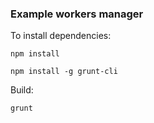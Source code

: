 ### Example workers manager

To install dependencies:

	npm install
	
	npm install -g grunt-cli

Build:

	grunt